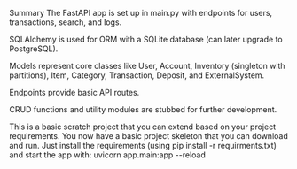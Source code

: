 
Summary
The FastAPI app is set up in main.py with endpoints for users, transactions, search, and logs.

SQLAlchemy is used for ORM with a SQLite database (can later upgrade to PostgreSQL).

Models represent core classes like User, Account, Inventory (singleton with partitions), Item, Category, Transaction, Deposit, and ExternalSystem.

Endpoints provide basic API routes.

CRUD functions and utility modules are stubbed for further development.

This is a basic scratch project that you can extend based on your project requirements.
You now have a basic project skeleton that you can download and run. Just install the requirements (using pip install -r requirments.txt) and start the app with:
uvicorn app.main:app --reload
